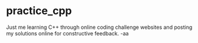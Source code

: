 # practice_cpp

Just me learning C++ through online coding challenge websites and posting my solutions online for constructive feedback. -aa
